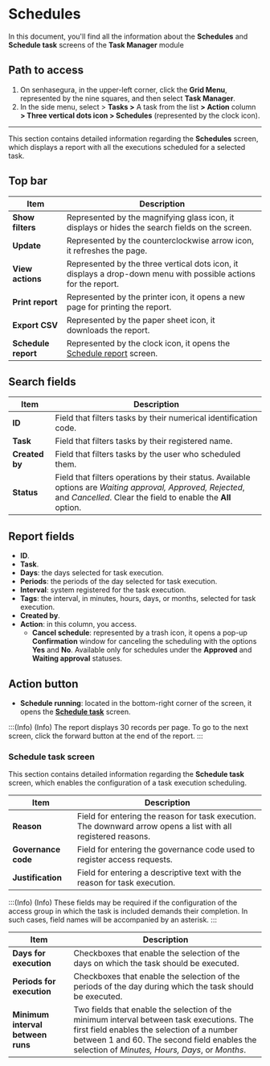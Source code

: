 # Schedules

In this document, you'll find all the information about the **Schedules** and **Schedule task** screens of the **Task Manager** module

## Path to access

1. On senhasegura, in the upper-left corner, click the **Grid Menu**, represented by the nine squares, and then select **Task Manager**.
2. In the side menu, select > **Tasks >** A task from the list **> Action** column **> Three vertical dots icon > Schedules** (represented by the clock icon).

---
This section contains detailed information regarding the **Schedules** screen, which displays a report with all the executions scheduled for a selected task.

## Top bar

| **Item** | **Description**|
|----|----|
| **Show filters** | Represented by the magnifying glass icon, it displays or hides the search fields on the screen.|
| **Update**| Represented by the counterclockwise arrow icon, it refreshes the page.|
| **View actions** | Represented by the three vertical dots icon, it displays a drop-down menu with possible actions for the report.|
| **Print report**| Represented by the printer icon, it opens a new page for printing the report.                                        |
| **Export CSV** | Represented by the paper sheet icon, it downloads the report.|
| **Schedule report** | Represented by the clock icon, it opens the [Schedule report](/v3-33/docs/general-information-how-to-issue-download-and-schedule-device-reports) screen. |

## Search fields

| **Item**| **Description**|
|----|----|
| **ID**| Field that filters tasks by their numerical identification code.|
| **Task**| Field that filters tasks by their registered name.|
| **Created by** | Field that filters tasks by the user who scheduled them. |
| **Status**| Field that filters operations by their status. Available options are *Waiting approval, Approved, Rejected*, and *Cancelled*. Clear the field to enable the **All** option. |

## Report fields

* **ID**. 
*  **Task**.
*  **Days**: the days selected for task execution.
*  **Periods**: the periods of the day selected for task execution.
*  **Interval**: system registered for the task execution.
*  **Tags**:  the interval, in minutes, hours, days, or months, selected for task execution.
*  **Created by**.
* **Action**: in this column, you access.
    *  **Cancel schedule**:  represented by a trash icon, it opens a pop-up **Confirmation** window for canceling the scheduling with the options **Yes** and **No**. Available only for schedules under the **Approved** and **Waiting approval** statuses. 
        
## Action button
* **Schedule running**: located in the bottom-right corner of the screen, it opens the **[Schedule task](/v3-33/docs/task-manager-schedules#schedule-task-screen)** screen.

:::(Info) (Info)
The report displays 30 records per page. To go to the next screen, click the forward button at the end of the report.
:::

### Schedule task screen
This section contains detailed information regarding the **Schedule task** screen, which enables the configuration of a task execution scheduling.

| **Item**| **Description** |
|----|----|
| **Reason** | Field for entering the reason for task execution. The downward arrow opens a list with all registered reasons. |
| **Governance code**  | Field for entering the governance code used to register access requests.|
| **Justification**| Field for entering a descriptive text with the reason for task execution. |

:::(Info) (Info)
These fields may be required if the configuration of the access group in which the task is included demands their completion. In such cases, field names will be accompanied by an asterisk.
:::

| **Item**| **Description**  |
|----|----|
| **Days for execution** | Checkboxes that enable the selection of the days on which the task should be executed. |
| **Periods for execution** | Checkboxes that enable the selection of the periods of the day during which the task should be executed. |
| **Minimum interval between runs** | Two fields that enable the selection of the minimum interval between task executions. The first field enables the selection of a number between 1 and 60. The second field enables the selection of *Minutes, Hours, Days*, or *Months*.|

